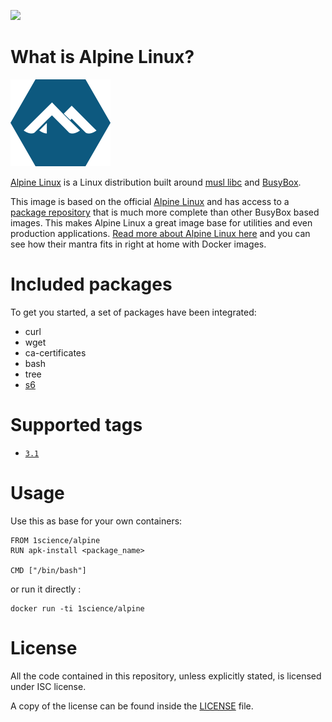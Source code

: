 [![](https://badge.imagelayers.io/1science/alpine:latest.svg)](https://imagelayers.io/?images=1science/alpine:latest 'Get your own badge on imagelayers.io')

# What is Alpine Linux? 

![logo](https://raw.githubusercontent.com/1science/docker-alpine/latest/logo.png)

[Alpine Linux](http://alpinelinux.org/) is a Linux distribution built around [musl libc](http://www.musl-libc.org/) and [BusyBox](http://www.busybox.net/). 

This image is based on the official [Alpine Linux](https://registry.hub.docker.com/u/library/alpine/) and has access to a [package repository](http://pkgs.alpinelinux.org/packages) that is much more complete than other BusyBox based images. 
This makes Alpine Linux a great image base for utilities and even production applications. [Read more about Alpine Linux here](https://www.alpinelinux.org/about/) and you can see how their mantra fits in right at home with Docker images.

# Included packages

To get you started, a set of packages have been integrated:

- curl
- wget
- ca-certificates
- bash
- tree
- [s6](http://blog.tutum.co/2014/12/02/docker-and-s6-my-new-favorite-process-supervisor/)


# Supported tags

-	[`3.1`](https://github.com/1science/docker-alpine/tree/3.1)

# Usage

Use this as base for your own containers:

```
FROM 1science/alpine
RUN apk-install <package_name>

CMD ["/bin/bash"]
```

or run it directly : 

```
docker run -ti 1science/alpine
```


# License

All the code contained in this repository, unless explicitly stated, is
licensed under ISC license.

A copy of the license can be found inside the [LICENSE](LICENSE) file.